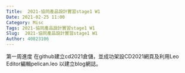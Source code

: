 ```yaml
---
Title:  2021-協同產品設計實習stage1 W1
Date: 2021-02-25 11:00
Category: Misc
Tags: 2021-協同產品設計實習stage1 W1
Slug:  2021-協同產品設計實習stage1 W1
Author: 40823106
---
```


第一周進度 在github建立cd2021倉儲，並成功架設CD2021網頁及利用Leo Editor編輯pelican.leo 以建立blog網誌。

<!-- PELICAN_END_SUMMARY -->


